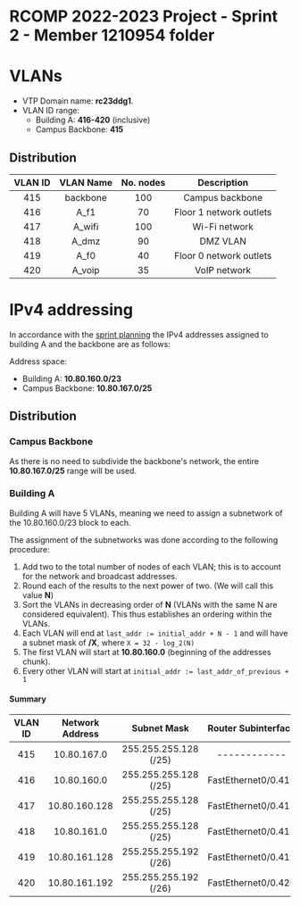 RCOMP 2022-2023 Project - Sprint 2 - Member 1210954 folder
==========================================================

# VLANs

- VTP Domain name: **rc23ddg1**.
- VLAN ID range:
    + Building A: **416-420** (inclusive)
    + Campus Backbone: **415**

## Distribution

| VLAN ID   | VLAN Name | No. nodes | Description               |
|:---------:|:---------:|:---------:|:-------------------------:|
| 415       | backbone  | 100       | Campus backbone           |
| 416       | A_f1      | 70        | Floor 1 network outlets   |
| 417       | A_wifi    | 100       | Wi-Fi network             |
| 418       | A_dmz     | 90        | DMZ VLAN                  |
| 419       | A_f0      | 40        | Floor 0 network outlets   |
| 420       | A_voip    | 35        | VoIP network              |


# IPv4 addressing

In accordance with the [sprint planning](../planning.md) the IPv4 addresses assigned
to building A and the backbone are as follows:

Address space:
- Building A: **10.80.160.0/23**
- Campus Backbone: **10.80.167.0/25**

## Distribution

### Campus Backbone
As there is no need to subdivide the backbone's network, the entire **10.80.167.0/25** range
will be used.

### Building A
Building A will have 5 VLANs, meaning we need to assign a subnetwork of the 10.80.160.0/23
block to each.

The assignment of the subnetworks was done according to the following procedure:

1. Add two to the total number of nodes of each VLAN; this is to account for the
network and broadcast addresses.
2. Round each of the results to the next power of two. (We will call this value **N**)
3. Sort the VLANs in decreasing order of **N** (VLANs with the same N are considered equivalent).
This thus establishes an ordering within the VLANs.
4. Each VLAN will end at `last_addr := initial_addr + N - 1` and will have a subnet mask
of **/X**, where `X = 32 - log_2(N)`
5. The first VLAN will start at **10.80.160.0** (beginning of the addresses chunk).
6. Every other VLAN will start at `initial_addr := last_addr_of_previous + 1`


#### Summary

| VLAN ID   | Network Address   | Subnet Mask           | Router Subinterface   |
|:----------:|:----------------:|:---------------------:|:---------------------:|
| 415       | 10.80.167.0       | 255.255.255.128 (/25) | ------------          |
| 416       | 10.80.160.0       | 255.255.255.128 (/25) | FastEthernet0/0.416   |
| 417       | 10.80.160.128     | 255.255.255.128 (/25) | FastEthernet0/0.417   |
| 418       | 10.80.161.0       | 255.255.255.128 (/25) | FastEthernet0/0.418   |
| 419       | 10.80.161.128     | 255.255.255.192 (/26) | FastEthernet0/0.419   |
| 420       | 10.80.161.192     | 255.255.255.192 (/26) | FastEthernet0/0.420   |
